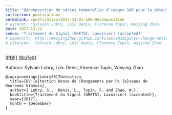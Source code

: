 ```yaml
---
title: "Décomposition de séries temporelles d’images SAR pour la détection de changement"
collection: publications
permalink: /publication/2017-12-01-SAR-Decomposition
# excerpt: 'Sylvain Lobry, Loïc Denis, Florence Tupin, Weiying Zhao.'
date: 2017-12-22
venue: 'Traitement du Signal (GRETSI, Lavoisier) (accepted)'
# paperurl: 'http://WeiyingZhao.github.io/files/2018igarss-change-detection.pdf'
# citation: 'Sylvain Lobry, Loïc Denis, Florence Tupin, Weiying Zhao'
---
```


[[PDF]](http://WeiyingZhao.github.io/files/2018rfiap.pdf) [[BibTeX]](http://WeiyingZhao.github.io/files/daudt2018detection.bib)

Authors: Sylvain Lobry, Loïc Denis, Florence Tupin, Weiying Zhao

```
@inproceedings{Lobry2017detection,
  title={D\'{e}tection Dense de Changements par R\'{e}seaux de Neurones Siamois},
  author={ Lobry, S.,  Denis, L., Tupin, F. and Zhao, W.},
  booktitle={Traitement du Signal (GRETSI, Lavoisier) (accepted)},
  year={2017},
  month = {December}
}

```




